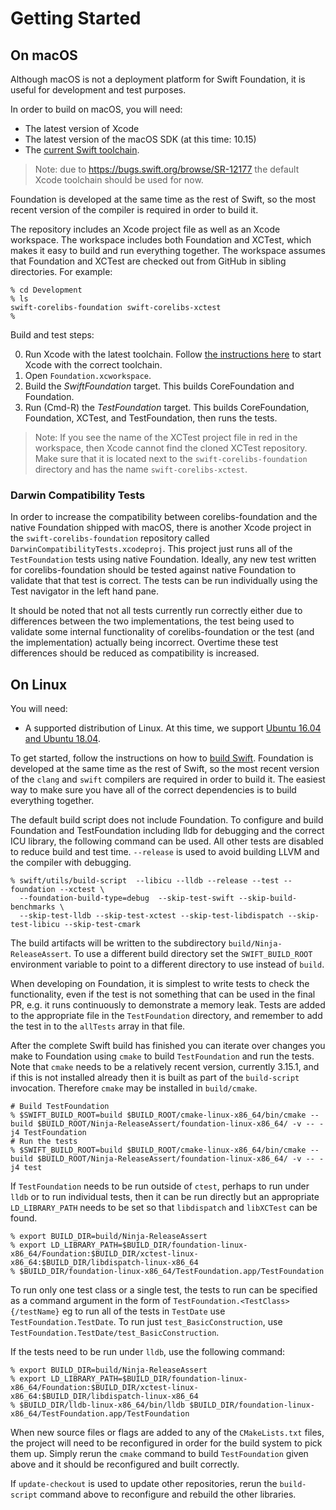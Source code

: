 # Getting Started

## On macOS

Although macOS is not a deployment platform for Swift Foundation, it is useful for development and test purposes.

In order to build on macOS, you will need:

* The latest version of Xcode
* The latest version of the macOS SDK (at this time: 10.15)
* The [current Swift toolchain](https://swift.org/download/#snapshots).

> Note: due to https://bugs.swift.org/browse/SR-12177 the default Xcode toolchain should be used for now.

Foundation is developed at the same time as the rest of Swift, so the most recent version of the compiler is required in order to build it.

The repository includes an Xcode project file as well as an Xcode workspace. The workspace includes both Foundation and XCTest, which makes it easy to build and run everything together. The workspace assumes that Foundation and XCTest are checked out from GitHub in sibling directories. For example:

```
% cd Development
% ls
swift-corelibs-foundation swift-corelibs-xctest
%
```

Build and test steps:

0. Run Xcode with the latest toolchain. Follow [the instructions here](https://swift.org/download/#installation) to start Xcode with the correct toolchain.
0. Open `Foundation.xcworkspace`.
0. Build the _SwiftFoundation_ target. This builds CoreFoundation and Foundation.
0. Run (Cmd-R) the _TestFoundation_ target. This builds CoreFoundation, Foundation, XCTest, and TestFoundation, then runs the tests.

> Note: If you see the name of the XCTest project file in red in the workspace, then Xcode cannot find the cloned XCTest repository. Make sure that it is located next to the `swift-corelibs-foundation` directory and has the name `swift-corelibs-xctest`.

### Darwin Compatibility Tests

In order to increase the compatibility between corelibs-foundation and the native Foundation shipped with macOS, there is another Xcode project in the `swift-corelibs-foundation` repository called `DarwinCompatibilityTests.xcodeproj`. This project just runs all of the `TestFoundation` tests using native Foundation. Ideally, any new test written for corelibs-foundation should be tested against
native Foundation to validate that that test is correct. The tests can be run individually using the Test navigator in the left hand pane.

It should be noted that not all tests currently run correctly either due to differences between the two implementations, the test being used to validate some
internal functionality of corelibs-foundation or the test (and the implementation) actually being incorrect. Overtime these test differences should be reduced as compatibility is increased.


## On Linux

You will need:

* A supported distribution of Linux. At this time, we support [Ubuntu 16.04 and Ubuntu 18.04](http://www.ubuntu.com).

To get started, follow the instructions on how to [build Swift](https://github.com/apple/swift/blob/main/docs/HowToGuides/GettingStarted.md#building-the-project-for-the-first-time). Foundation is developed at the same time as the rest of Swift, so the most recent version of the `clang` and `swift` compilers are required in order to build it. The easiest way to make sure you have all of the correct dependencies is to build everything together.

The default build script does not include Foundation. To configure and build Foundation and TestFoundation including lldb for debugging and the correct ICU library, the following command can be used. All other tests are disabled to reduce build and test time. `--release` is used to avoid building LLVM and the compiler with debugging.
```
% swift/utils/build-script  --libicu --lldb --release --test --foundation --xctest \
  --foundation-build-type=debug  --skip-test-swift --skip-build-benchmarks \
  --skip-test-lldb --skip-test-xctest --skip-test-libdispatch --skip-test-libicu --skip-test-cmark
```

The build artifacts will be written to the subdirectory `build/Ninja-ReleaseAssert`. To use a different build directory set the `SWIFT_BUILD_ROOT` environment variable to point to a different directory to use instead of `build`.

When developing on Foundation, it is simplest to write tests to check the functionality, even if the test is not something that can be used in the final PR, e.g. it runs continuously to demonstrate a memory leak. Tests are added
to the appropriate file in the  `TestFoundation` directory, and remember to add the test in to the `allTests` array in that file.

After the complete Swift build has finished you can iterate over changes you make to Foundation using `cmake` to build `TestFoundation` and run the tests.
Note that `cmake` needs to be a relatively recent version, currently 3.15.1, and if this is not installed already
then it is built as part of the `build-script` invocation. Therefore `cmake` may be installed in `build/cmake`.


```
# Build TestFoundation
% $SWIFT_BUILD_ROOT=build $BUILD_ROOT/cmake-linux-x86_64/bin/cmake --build $BUILD_ROOT/Ninja-ReleaseAssert/foundation-linux-x86_64/ -v -- -j4 TestFoundation
# Run the tests
% $SWIFT_BUILD_ROOT=build $BUILD_ROOT/cmake-linux-x86_64/bin/cmake --build $BUILD_ROOT/Ninja-ReleaseAssert/foundation-linux-x86_64/ -v -- -j4 test
```

If `TestFoundation` needs to be run outside of `ctest`, perhaps to run under `lldb`  or to run individual tests, then it can be run directly but an appropriate `LD_LIBRARY_PATH`
needs to be set so that `libdispatch` and `libXCTest` can be found.

```
% export BUILD_DIR=build/Ninja-ReleaseAssert
% export LD_LIBRARY_PATH=$BUILD_DIR/foundation-linux-x86_64/Foundation:$BUILD_DIR/xctest-linux-x86_64:$BUILD_DIR/libdispatch-linux-x86_64
% $BUILD_DIR/foundation-linux-x86_64/TestFoundation.app/TestFoundation
```
To run only one test class or a single test, the tests to run can be specified as a command argument in the form of `TestFoundation.<TestClass>{/testName}` eg to run all of the tests in `TestDate` use
`TestFoundation.TestDate`. To run just `test_BasicConstruction`, use `TestFoundation.TestDate/test_BasicConstruction`.

If the tests need to be run under `lldb`, use the following command:

```
% export BUILD_DIR=build/Ninja-ReleaseAssert
% export LD_LIBRARY_PATH=$BUILD_DIR/foundation-linux-x86_64/Foundation:$BUILD_DIR/xctest-linux-x86_64:$BUILD_DIR/libdispatch-linux-x86_64
% $BUILD_DIR/lldb-linux-x86_64/bin/lldb $BUILD_DIR/foundation-linux-x86_64/TestFoundation.app/TestFoundation
```

When new source files or flags are added to any of the `CMakeLists.txt` files, the project will need to be reconfigured in order for the build system to pick them up. Simply rerun the `cmake` command to build `TestFoundation` given above and it should be reconfigured and built correctly. 

If `update-checkout` is used to update other repositories, rerun the `build-script` command above to reconfigure and rebuild the other libraries.
